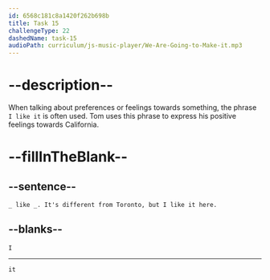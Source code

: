 ```yaml
---
id: 6568c181c8a1420f262b698b
title: Task 15
challengeType: 22
dashedName: task-15
audioPath: curriculum/js-music-player/We-Are-Going-to-Make-it.mp3
---
```


<!--
AUDIO REFERENCE:
Tom: I like it. It's different from Toronto, but I like it here.
-->

# --description--

When talking about preferences or feelings towards something, the phrase `I like it` is often used. Tom uses this phrase to express his positive feelings towards California.

# --fillInTheBlank--

## --sentence--

`_ like _. It's different from Toronto, but I like it here.`

## --blanks--

`I`

---

`it`
